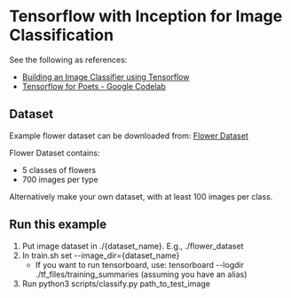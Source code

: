 # Tensorflow with Inception for Image Classification
See the following as references:
* [Building an Image Classifier using Tensorflow](https://medium.com/datadriveninvestor/building-an-image-classifier-using-tensorflow-3ac9ccc92e7c)
* [Tensorflow for Poets - Google Codelab](https://codelabs.developers.google.com/codelabs/tensorflow-for-poets/#0)

## Dataset
Example flower dataset can be downloaded from: 
[Flower Dataset](http://download.tensorflow.org/example_images/flower_photos.tgz)

Flower Dataset contains:
* 5 classes of flowers
* 700 images per type

Alternatively make your own dataset, with at least 100 images per class.

## Run this example
1. Put image dataset in ./{dataset_name}. E.g., ./flower_dataset
2. In train.sh set --image_dir={dataset_name}
    * If you want to run tensorboard, use: tensorboard --logdir ./tf_files/training_summaries (assuming you have an alias)
3. Run python3 scripts/classify.py path_to_test_image
